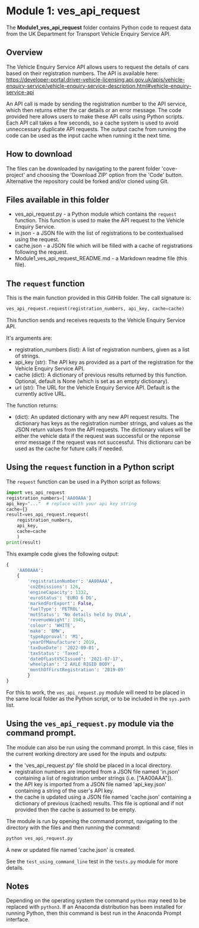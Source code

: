 # Module 1: ves_api_request

The **Module1_ves_api_request** folder contains Python code to request data from the UK Department for Transport Vehicle Enquiry Service API.

## Overview

The Vehicle Enquiry Service API allows users to request the details of cars based on their registration numbers. The API is available here: https://developer-portal.driver-vehicle-licensing.api.gov.uk/apis/vehicle-enquiry-service/vehicle-enquiry-service-description.html#vehicle-enquiry-service-api

An API call is made by sending the registration number to the API service, which then returns either the car details or an error message. The code provided here allows users to make these API calls using Python scripts. Each API call takes a few seconds, so a cache system is used to avoid unneccessary duplicate API requests. The output cache from running the code can be used as the input cache when running it the next time.  

## How to download

The files can be downloaded by navigating to the parent folder 'cove-project' and choosing the 'Download ZIP' option from the 'Code' button. Alternative the repository could be forked and/or cloned using Git.

## Files available in this folder

- ves_api_request.py - a Python module which contains the `request` function. This function is used to make the API request to the Vehicle Enquiry Service.
- in.json - a JSON file with the list of registrations to be contextualised using the request.
- cache.json - a JSON file which will be filled with a cache of registrations following the request.
- Module1_ves_api_request_README.md - a Markdown readme file (this file).

## The `request` function

This is the main function provided in this GitHib folder. The call signature is:

```Python
ves_api_request.request(registration_numbers, api_key, cache=cache)
```

This function sends and receives requests to the Vehicle Enquiry Service API.

It's arguments are:
- registration_numbers (list): A list of registration numbers,
    given as a list of strings.
- api_key (str): The API key as provided as a part of the registration 
    for the Vehicle Enquiry Service API. 
- cache (dict): A dictionary of previous results returned by this function.
    Optional, default is None (which is set as an empty dictionary).
- url (str): The URL for the Vehicle Enquiry Service API.
    Default is the currently active URL.

The function returns:
- (dict): An updated dictionary with any new API request results.
    The dictionary has keys as the registration number strings,
    and values as the JSON return values from the API requests.
    The dictionary values will be either the vehicle data if the request
    was successful or the reponse error message if the request
    was not successful. This dictionaru can be used as the cache for future calls if needed.
            

## Using the `request` function in a Python script

The `request` function can be used in a Python script as follows:

```Python
import ves_api_request
registration_numbers=['AA00AAA']
api_key="..."  # replace with your api key string
cache={}
result=ves_api_request.request(
    registration_numbers,
    api_key,
    cache=cache
    )
print(result)
```
This example code gives the following output:
```Python
{ 
    'AA00AAA':
    {
        'registrationNumber': 'AA00AAA', 
        'co2Emissions': 126, 
        'engineCapacity': 1332, 
        'euroStatus': 'EURO 6 DG', 
        'markedForExport': False, 
        'fuelType': 'PETROL', 
        'motStatus': 'No details held by DVLA', 
        'revenueWeight': 1945, 
        'colour': 'WHITE', 
        'make': 'BMW', 
        'typeApproval': 'M1', 
        'yearOfManufacture': 2019, 
        'taxDueDate': '2022-09-01', 
        'taxStatus': 'Taxed', 
        'dateOfLastV5CIssued': '2021-07-17', 
        'wheelplan': '2 AXLE RIGID BODY', 
        'monthOfFirstRegistration': '2019-09'
        }
}
```
For this to work, the `ves_api_request.py` module will need to be placed in the same local folder as the Python script, or to be included in the `sys.path` list.

## Using the `ves_api_request.py` module via the command prompt.

The module can also be run using the command prompt. In this case, files in the current working directory are used for the inputs and outputs: 
- the 'ves_api_request.py' file shold be placed in a local directory.
- registration numbers are imported from a JSON file named 'in.json' containing a list of registration umber strings (i.e. ["AA00AAA"]).
- the API key is imported from a JSON file named 'api_key.json' containing a string of the user's API key.
- the cache is updated using a JSON file named 'cache.json' containing a dictionary of previous (cached) results. This file is optional and if not provided then the cache is assumed to be empty.

The module is run by opening the command prompt, navigating to the directory with the files and then running the command:

```bash
python ves_api_request.py
```

A new or updated file named 'cache.json' is created.

See the `test_using_command_line` test in the `tests.py` module for more details.

## Notes

Depending on the operating system the command `python` may need to be replaced with `python3`. If an Anaconda distribution has been installed for running Python, then this command is best run in the Anaconda Prompt interface.

